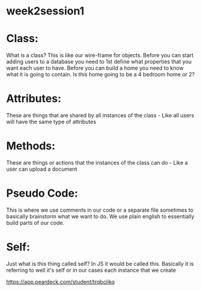 # week2session1

# Class:
What is a class?
This is like our wire-frame for objects. Before you can start adding users to a database you need to 1st define what properties that you want each user to have.  Before you can build a home you need to know what it is going to contain. Is this home going to be a 4 bedroom home or 2?

# Attributes:
These are things that are shared by all instances of the class - Like all users will have the same type of attributes

# Methods:
These are things or actions that the instances of the class can do - Like a user can upload a document

# Pseudo Code:
This is where we use comments in our code or a separate file sometimes to basically brainstorm what we want to do. We use plain english to essentially build parts of our code.

# Self:
Just what is this thing called self?  In JS it would be called this.  Basically it is referring to well it's self or in our cases each instance that we create

https://app.peardeck.com/student/trqbciikq